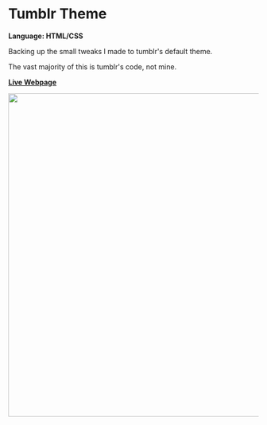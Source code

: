 # Tumblr Theme
<strong>Language: HTML/CSS</strong>

Backing up the small tweaks I made to tumblr's default theme. 

The vast majority of this is tumblr's code, not mine. 

<a href="http://dargacode.tumblr.com/tagged/highlights"><b>Live Webpage</b></a>

<img src ="http://68.media.tumblr.com/63d477ac74963f48a61729c265e4de64/tumblr_inline_oal4krAz8b1tvc5hi_1280.png" width="650">
